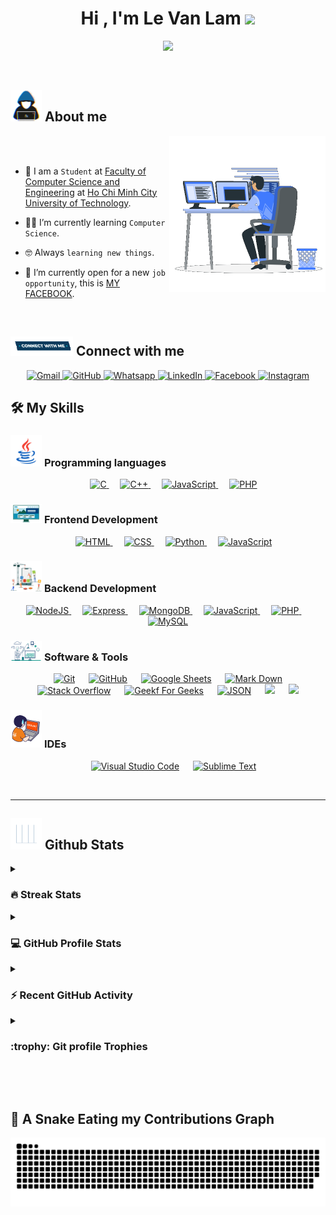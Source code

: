 <h1 align="center">Hi , I'm Le Van Lam <img src="https://media.giphy.com/media/hvRJCLFzcasrR4ia7z/giphy.gif" width="35"></h1>
<p align="center">
  <img src="https://readme-typing-svg.herokuapp.com?font=Time+New+Roman&color=%23C8BE25&size=25&center=true&vCenter=true&width=600&height=100&lines=Computer+Science+Student;Fullstack+Website+Developer;">
</p>
<br>

<!-- <p align="left"> 
	<img src="https://komarev.com/ghpvc/?username=vanlamcs&label=Profile%20views&color=0047AB&style=plastic?" alt="VanLamCS" height=24px, width=160px/> 
</p> -->

## <picture><img src = "./assets/images/about_me.gif" width = 50px></picture> About me

<picture> <img align="right" src="./assets/images/Right_Side.gif" width = 250px></picture>

<br>
<br>

- :school: I am a `Student` at [Faculty of Computer Science and Engineering](https://cse.hcmut.edu.vn/) at [Ho Chi Minh City University of Technology](https://hcmut.edu.vn/).

- :student: I’m currently learning `Computer Science`.

- :nerd_face: Always `learning new things`.

- :thinking: I’m currently open for a new `job opportunity`, this is [<!-- MY RESUME -->MY FACEBOOK](https://facebook.com/LeVanLam7602).

<!-- - :boom: You can visit [MY WEBSITE](https://cutt.ly/Ahmed_Hossam_Website). -->
<br>


## <picture> <img src="./assets/images/Connect-with-me.gif" width="100px"> </picture> Connect with me

<p align="center">
	<a href="mailto:vanlam.cs76@gmail.com">
    <img img src="https://img.shields.io/badge/gmail-%23EA4335.svg?style=plastic&logo=gmail&logoColor=white" alt="Gmail"/>
  </a>
	<a href="https://github.com/VanLamCS">
    <img src="https://img.shields.io/badge/github-%23181717.svg?style=plastic&logo=github&logoColor=white" alt="GitHub"/>
  </a>
	<a href="https://wa.me/0988030845">
    <img src="https://img.shields.io/badge/whatsapp-%2325D366.svg?style=plastic&logo=whatsapp&logoColor=white" alt="Whatsapp"/>
  </a>
	<a href="https://www.linkedin.com/in/vanlamcs/">
    <img src="https://img.shields.io/badge/linkedin-%230A66C2.svg?style=plastic&logo=linkedin&logoColor=white" alt="LinkedIn"/>
  </a>
	<a href="https://www.facebook.com/LeVanLam7602">
    <img src="https://img.shields.io/badge/facebook-%231877F2.svg?style=plastic&logo=facebook&logoColor=white" alt="Facebook"/>
  </a>
	<a href="https://www.instagram.com/levanlam7602/">
    <img src="https://img.shields.io/badge/instagram-%23E4405F.svg?style=plastic&logo=instagram&logoColor=white" alt="Instagram"/>
  </a>
</p>

## 🛠️ My Skills

### <picture> <img src = "./assets/images/Programming_Languages.gif" width = 50px> </picture> Programming languages

<p align="center"> 
  &emsp; 
  <a href="https://www.cprogramming.com/" target="_blank"> 
    <img alt="C" src="https://img.shields.io/badge/C%20-%232370ED.svg?style=plastic&logo=c&logoColor=white">
  </a> 
  &emsp;
  <a href="https://cplusplus.com/doc/" target="_blank"> 
    <img alt="C++" src="https://img.shields.io/badge/C++%20-%2300599C.svg?style=plastic&logo=c%2B%2B&logoColor=white">
  </a> 
  &emsp;
  <a href="https://www.javascript.com/" target="_blank"> 
     <img alt="JavaScript" src="https://img.shields.io/badge/JavaScript%20-%23F7DF1E.svg?style=plastic&logo=javascript&logoColor=black">
   </a>
   &emsp;
  <a href="https://www.php.net/" target="_blank"> 
     <img alt="PHP" src="https://img.shields.io/badge/PHP-777BB4?style=plastic&logo=php&logoColor=white">
   </a>
  <!-- &emsp;
  <a href="https://www.r-project.org/" target="_blank"> 
     <img alt="R" src="https://img.shields.io/badge/R-276DC3?style=plastic&logo=r&logoColor=white">
   </a>
  &emsp;
  <a href="https://www.java.com" target="_blank"> 
    <img alt="Java" src="https://img.shields.io/badge/Java-%23007396.svg?style=plastic&logo=java&logoColor=white">
  </a>
  &emsp;
   <a href="https://www.python.org" target="_blank">
    <img alt="Python" src="https://img.shields.io/badge/Python%20-%2314354C.svg?style=plastic&logo=python&logoColor=white">
  </a> -->
</p>

### <picture> <img src = "./assets/images/Front_End.gif" width = 50px> </picture> Frontend Development

<p align="center"> 
  &emsp; 
  <a href="https://www.w3.org/html/" target="_blank"> 
   <img alt="HTML" src="https://img.shields.io/badge/HTML5%20-%23E34F26.svg?style=plastic&logo=html5&logoColor=white">
  </a>   
  &emsp;
  <a href="https://www.w3schools.com/css/" target="_blank">
    <img alt="CSS" src="https://img.shields.io/badge/CSS%20-%231572B6.svg?style=plastic&logo=css3&logoColor=white">
  </a> 
  &emsp;
  <a href="https://www.python.org" target="_blank">
    <img alt="Python" src="https://img.shields.io/badge/react-%2361DAFB.svg?style=plastic&logo=React&logoColor=black">
  </a>
  &emsp;
  <a href="https://www.javascript.com/" target="_blank"> 
     <img alt="JavaScript" src="https://img.shields.io/badge/JavaScript%20-%23F7DF1E.svg?style=plastic&logo=javascript&logoColor=black">
   </a>
</p>

### <picture> <img src = "./assets/images/Back_End.gif" width = 50px> </picture> Backend Development

<p align="center"> 
  <a href="https://nodejs.org/" target="_blank"> 
     <img alt="NodeJS" src="https://img.shields.io/badge/Node.js-43853D?style=plastic&logo=node.js&logoColor=white">
   </a>
  &emsp; 
  <a href="https://expressjs.com/" target="_blank"> 
     <img alt="Express" src="https://img.shields.io/badge/Express.js-404D59?style=plastic">
   </a>
  &emsp;
  <a href="https://www.mongodb.com/" target="_blank"> 
     <img alt="MongoDB" src="https://img.shields.io/badge/MongoDB-4EA94B?style=plastic&logo=mongodb&logoColor=white">
   </a>
  &emsp;
  <a href="https://developer.mozilla.org/en-US/docs/Web/JavaScript" target="_blank"> 
     <img alt="JavaScript" src="https://img.shields.io/badge/JavaScript%20-%23F7DF1E.svg?style=plastic&logo=javascript&logoColor=black">
   </a>
   &emsp;
  <a href="https://www.php.net/" target="_blank"> 
     <img alt="PHP" src="https://img.shields.io/badge/PHP-777BB4?style=plastic&logo=php&logoColor=white">
   </a>
  &emsp;
  <a href="https://www.mysql.com/" target="_blank"> 
     <img alt="MySQL" src="https://img.shields.io/badge/MySQL-005C84?style=plastic&logo=mysql&logoColor=white">
   </a>
</p>

### <picture> <img src = "./assets/images/Software_Tools.gif" width = 50px> </picture> Software & Tools

<p align="center">
  &emsp;
    <a href="#"><img alt="Git" src="https://img.shields.io/badge/Git%20-%23F05033.svg?style=plastic&logo=git&logoColor=white"></a>
  &emsp;
    <a href="#"><img alt="GitHub" src="https://img.shields.io/badge/github-%23181717.svg?style=plastic&logo=github&logoColor=white"></a>
  &emsp;
    <a href="#"><img alt="Google Sheets" src="https://img.shields.io/badge/Google%20Sheets%20-%2334A853.svg?style=plastic&logo=google%20sheets&logoColor=white"></a>
  &emsp;
    <a href="#"><img alt="Mark Down" src="https://img.shields.io/badge/Markdown-000000?style=plastic&logo=markdown&logoColor=white"></a>
  &emsp;
    <a href="#"><img alt="Stack Overflow" src="https://img.shields.io/badge/-Stack%20Overflow-FE7A16?style=plastic&logo=stack-overflow&logoColor=white"></a>
  &emsp;
    <a href="#"><img alt="Geekf For Geeks" src="https://img.shields.io/badge/geeksforgeeks-%230F9D58.svg?style=plastic&logo=geeksforgeeks&logoColor=white"></a>
  &emsp;
    <a href="#"><img alt="JSON" img src="https://img.shields.io/badge/json-%23000000.svg?style=plastic&logo=json&logoColor=white"></a>
  &emsp;
    <a href="#"><img src="https://img.shields.io/badge/latex-%23008080.svg?&style=plastic&logo=latex&logoColor=white" /></a>
  &emsp;
    <a href="#"><img src="https://img.shields.io/badge/mysql-%234479A1.svg?&style=plastic&logo=mysql&logoColor=white"/></a>
</p>

### <picture> <img src = "./assets/images/IDEs.gif" width = 50px> </picture> IDEs

<p align="center">
  &emsp;
    <a href="#"><img alt="Visual Studio Code" src="https://img.shields.io/badge/Visual%20Studio%20Code-0078d7.svg?style=plastic&logo=visual-studio-code&logoColor=white"></a>
  &emsp;
    <a href="#"><img alt="Sublime Text" src="https://img.shields.io/badge/sublime_text-%23575757.svg?&style=plastic&logo=sublime-text&logoColor=important"></a>
</p>


<!-- ### <picture> <img src = "./assets/images/OS.gi" width = 50px> </picture> Operating Systems

<p align="center">
  &emsp;
    <a href="#"><img src="https://img.shields.io/badge/Linux-FCC624?style=plastic&logo=linux&logoColor=black"></a>
  &emsp;
    <a href="#"><img src="https://img.shields.io/badge/Ubuntu-E95420?style=plastic&logo=ubuntu&logoColor=white"></a>
  &emsp;
    <a href="#"><img src="https://img.shields.io/badge/Windows-0078D6?style=plastic&logo=windows&logoColor=white"></a>
  &emsp;
    <a href="#"><img src="https://img.shields.io/badge/pop!_os-%2348B9C7.svg?style=plastic&&logo=pop!_os&logoColor=white" /></a>
  &emsp;
    <a href="#"><img src="https://img.shields.io/badge/manjaro-%2335BF5C.svg?&style=plastic&logo=manjaro&logoColor=white" /></a>
</p> -->

<br>

---


## <picture> <img src = "./assets/images/Statistics.gif" width = 50px> </picture> Github Stats

<details><summary><h3> 🔥 Streak Stats</h3></summary>

----

<p align="center"><img src="https://github-readme-streak-stats.herokuapp.com/?user=vanlamcs&theme=tokyonight_duo" alt="VanLamCS" /></p>

</details>
  
<details><summary><h3>💻 GitHub Profile Stats</h3></summary>

---

<p align="center">
  <a href="https://github.com/anuraghazra/github-readme-stats">
    <img alt="VanLamCS's Github Stats" src="https://github-readme-stats.vercel.app/api?username=VanLamCS&show_icons=true&count_private=true&locale=en&theme=tokyonight&layout=compact" height="230px"/>
  </a>
<!-- <img src="https://github-readme-stats.vercel.app/api/top-langs?username=vanlamcs&langs_count=4&show_icons=true&locale=en&theme=tokyonight" alt="VanLamCS" height="230px"/>
<br/> -->

<!-- <b>Note:</b> Top languages is only a metric of the languages my public code consists of and doesn't reflect experience or skill level. -->

  </p>
</details>

<details><summary><h3>⚡ Recent GitHub Activity</h3></summary>

---

[![VanLamCS's github activity graph](https://github-readme-activity-graph.cyclic.app/graph?username=vanlamcs&theme=github)]

</details>

<details><summary> <h3> :trophy: Git profile Trophies </h3></summary>

---

<p align="center"> <a href="https://github.com/ryo-ma/github-profile-trophy"><img src="https://github-profile-trophy.vercel.app/?username=vanlamcs&layout=compact&theme=tokyonight&column=4&margin-w=15&margin-h=15" alt="VanLamCS" /></a> </p>

</details>
	

</br></br>

## 🐍 A Snake Eating my Contributions Graph

<p align = "center">
	<img src = "./assets/images/grid-snake.svg" alt = "Snake Game"/>
</p>
